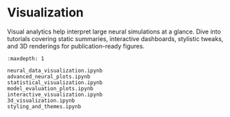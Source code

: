 # Visualization

Visual analytics help interpret large neural simulations at a glance. Dive into tutorials covering static summaries, interactive dashboards, stylistic tweaks, and 3D renderings for publication-ready figures.

```{toctree}
:maxdepth: 1

neural_data_visualization.ipynb
advanced_neural_plots.ipynb
statistical_visualization.ipynb
model_evaluation_plots.ipynb
interactive_visualization.ipynb
3d_visualization.ipynb
styling_and_themes.ipynb
```
